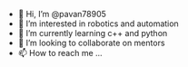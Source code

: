 - 👋 Hi, I’m @pavan78905
- 👀 I’m interested in robotics and automation
- 🌱 I’m currently learning c++ and python
- 💞️ I’m looking to collaborate on mentors
- 📫 How to reach me ...

<!---
pavan78905/pavan78905 is a ✨ special ✨ repository because its `README.md` (this file) appears on your GitHub profile.
You can click the Preview link to take a look at your changes.
--->
